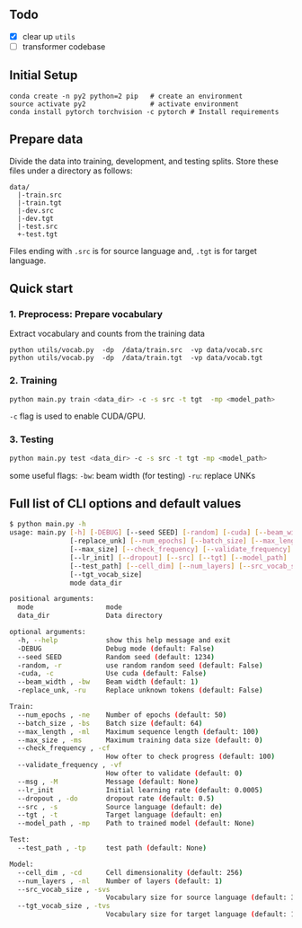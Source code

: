 ## Todo 
-[x] clear up `utils`
-[ ] transformer codebase

## Initial Setup

    conda create -n py2 python=2 pip   # create an environment
    source activate py2                # activate environment
    conda install pytorch torchvision -c pytorch # Install requirements

## Prepare data

Divide the data into training, development, and testing splits. Store these files under a directory as follows:

    data/
      |-train.src
      |-train.tgt
      |-dev.src
      |-dev.tgt
      |-test.src
      +-test.tgt
      
Files ending with `.src` is for source language and, `.tgt` is for target language. 

## Quick start

### 1. Preprocess: Prepare vocabulary

Extract vocabulary and counts from the training data
 
    python utils/vocab.py  -dp  /data/train.src  -vp data/vocab.src
    python utils/vocab.py  -dp  /data/train.tgt  -vp data/vocab.tgt

### 2. Training

```bash
python main.py train <data_dir> -c -s src -t tgt  -mp <model_path>
``` 
`-c` flag is used to enable CUDA/GPU.

### 3. Testing

```bash
python main.py test <data_dir> -c -s src -t tgt -mp <model_path>
``` 

some useful flags:
`-bw`: beam width (for testing)
`-ru`: replace UNKs


## Full list of CLI options and default values

```bash
$ python main.py -h
usage: main.py [-h] [-DEBUG] [--seed SEED] [-random] [-cuda] [--beam_width]
               [-replace_unk] [--num_epochs] [--batch_size] [--max_length]
               [--max_size] [--check_frequency] [--validate_frequency] [--msg]
               [--lr_init] [--dropout] [--src] [--tgt] [--model_path]
               [--test_path] [--cell_dim] [--num_layers] [--src_vocab_size]
               [--tgt_vocab_size]
               mode data_dir

positional arguments:
  mode                  mode
  data_dir              Data directory

optional arguments:
  -h, --help            show this help message and exit
  -DEBUG                Debug mode (default: False)
  --seed SEED           Random seed (default: 1234)
  -random, -r           use random random seed (default: False)
  -cuda, -c             Use cuda (default: False)
  --beam_width , -bw    Beam width (default: 1)
  -replace_unk, -ru     Replace unknown tokens (default: False)

Train:
  --num_epochs , -ne    Number of epochs (default: 50)
  --batch_size , -bs    Batch size (default: 64)
  --max_length , -ml    Maximum sequence length (default: 100)
  --max_size , -ms      Maximum training data size (default: 0)
  --check_frequency , -cf
                        How ofter to check progress (default: 100)
  --validate_frequency , -vf
                        How ofter to validate (default: 0)
  --msg , -M            Message (default: None)
  --lr_init             Initial learning rate (default: 0.0005)
  --dropout , -do       dropout rate (default: 0.5)
  --src , -s            Source language (default: de)
  --tgt , -t            Target language (default: en)
  --model_path , -mp    Path to trained model (default: None)

Test:
  --test_path , -tp     test path (default: None)

Model:
  --cell_dim , -cd      Cell dimensionality (default: 256)
  --num_layers , -nl    Number of layers (default: 1)
  --src_vocab_size , -svs
                        Vocabulary size for source language (default: 30000)
  --tgt_vocab_size , -tvs
                        Vocabulary size for target language (default: 15000)
```
